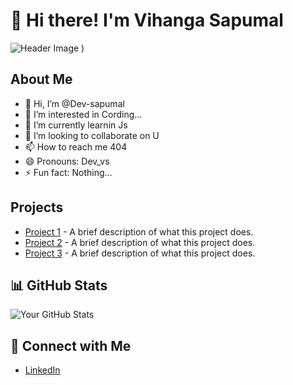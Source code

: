# 👋 Hi there! I'm Vihanga Sapumal

![Header Image](https://i.gifer.com/origin/a7/a7b6de0113f0a8fbeea873b577f4c25d_w200.gif)
)

## About Me


- 👋 Hi, I’m @Dev-sapumal
- 👀 I’m interested in Cording...
- 🌱 I’m currently learnin Js
- 💞️ I’m looking to collaborate on U
- 📫 How to reach me 404
- 😄 Pronouns: Dev_vs
- ⚡ Fun fact: Nothing...



##  Projects
- [Project 1](https://link-to-your-project1.com) - A brief description of what this project does.
- [Project 2](https://link-to-your-project2.com) - A brief description of what this project does.
- [Project 3](https://link-to-your-project3.com) - A brief description of what this project does.


## 📊 GitHub Stats
![Your GitHub Stats](https://github-readme-stats.vercel.app/api?username=YourUsername&show_icons=true&theme=radical)

## 🔗 Connect with Me
- [LinkedIn](https://www.linkedin.com/in/yourprofile)



